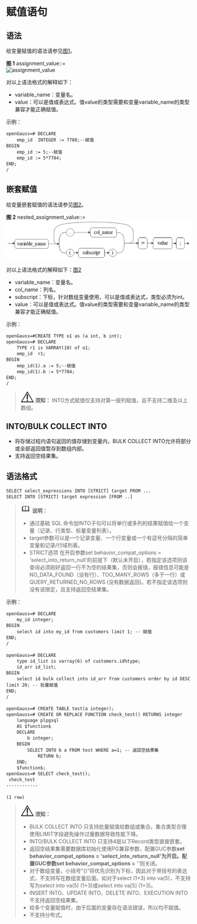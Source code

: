 # 赋值语句<a name="ZH-CN_TOPIC_0289899984"></a>

## 语法<a name="zh-cn_topic_0283137492_zh-cn_topic_0237122222_zh-cn_topic_0059778597_s0d14c5a042e2478fa57514f056522738"></a>

给变量赋值的语法请参见[图1](#zh-cn_topic_0283137492_zh-cn_topic_0237122222_zh-cn_topic_0059778597_f1087f61f4ec24addbb3b79a2ccf21917)。

**图 1**  assignment\_value::=<a name="zh-cn_topic_0283137492_zh-cn_topic_0237122222_zh-cn_topic_0059778597_f1087f61f4ec24addbb3b79a2ccf21917"></a>  
![](figures/assignment_value.png "assignment_value")

对以上语法格式的解释如下：

-   variable\_name：变量名。
-   value：可以是值或表达式。值value的类型需要和变量variable\_name的类型兼容才能正确赋值。

示例：

```
openGauss=# DECLARE
    emp_id  INTEGER := 7788;--赋值
BEGIN
    emp_id := 5;--赋值
    emp_id := 5*7784;
END;
/
```

## 嵌套赋值<a name="section72764134216"></a>

给变量嵌套赋值的语法请参见[图2](#fig178291445115118)。

**图 2**  nested\_assignment\_value::=<a name="fig178291445115118"></a>  
![](figures/nested_assignment_value.png "nested_assignment_value")

对以上语法格式的解释如下：[图2](#fig178291445115118)

-   variable\_name：变量名。
-   col\_name：列名。
-   subscript：下标，针对数组变量使用，可以是值或表达式，类型必须为int。
-   value：可以是值或表达式。值value的类型需要和变量variable\_name的类型兼容才能正确赋值。

示例：

```
openGauss=#CREATE TYPE o1 as (a int, b int);
openGauss=# DECLARE
    TYPE r1 is VARRAY(10) of o1;
    emp_id  r1;
BEGIN
    emp_id(1).a := 5;--赋值
    emp_id(1).b := 5*7784;
END;
/
```

>![](public_sys-resources/icon-notice.png) **须知：** 
>INTO方式赋值仅支持对第一层列赋值，且不支持二维及以上数组。

## INTO/BULK COLLECT INTO<a name="section1491111311511"></a>

-   将存储过程内语句返回的值存储到变量内，BULK COLLECT INTO允许将部分或全部返回值暂存到数组内部。
-   支持返回空结果集。

## 语法格式<a name="zh-cn_topic_0283137625_zh-cn_topic_0237122182_zh-cn_topic_0059778869_section18861202111512"></a>

```
SELECT select_expressions INTO [STRICT] target FROM ...
SELECT INTO [STRICT] target expression [FROM ..]
```

>![](public_sys-resources/icon-note.png) **说明：** 
>-   通过基础 SQL 命令加INTO子句可以将单行或多列的结果赋值给一个变量（记录、行类型、标量变量列表）。
>-   target参数可以是一个记录变量、一个行变量或一个有逗号分隔的简单变量和记录/行域列表。
>-   STRICT选项
>    在开启参数set behavior\_compat\_options = 'select\_into\_return\_null'的前提下（默认未开启），若指定该选项则该查询必须刚好返回一行不为空的结果集，否则会报错，报错信息可能是NO\_DATA\_FOUND（没有行）、TOO\_MANY\_ROWS（多于一行）或QUERY\_RETURNED\_NO\_ROWS \(没有数据返回\)。若不指定该选项则没有该限定，且支持返回空结果集。

示例：

```
openGauss=# DECLARE
    my_id integer;
BEGIN
    select id into my_id from customers limit 1; -- 赋值
END;
/

openGauss=# DECLARE
    type id_list is varray(6) of customers.id%type;
    id_arr id_list;
BEGIN
    select id bulk collect into id_arr from customers order by id DESC limit 20; -- 批量赋值
END;
/

openGauss=# CREATE TABLE test(a integer);
openGauss=# CREATE OR REPLACE FUNCTION check_test() RETURNS integer
    language plpgsql
    AS $function$
    DECLARE
	    b integer;
    BEGIN
	    SELECT INTO b a FROM test WHERE a=1; -- 返回空结果集
            RETURN b;
    END;
    $function$;
openGauss=# SELECT check_test();
 check_test
------------

(1 row)
```

>![](public_sys-resources/icon-notice.png) **须知：** 
>-   BULK COLLECT INTO 只支持批量赋值给数组或集合。集合类型合理使用LIMIT字段避免操作过量数据导致性能下降。
>-   INTO/BULK COLLECT INTO 只支持4层以下Record类型直接嵌套。
>-   返回空结果集需要数据库初始化使用PG兼容参数，配置GUC参数**set behavior\_compat\_options = 'select\_into\_return\_null'**为开启**。**配置GUC参数**set behavior\_compat\_options =**  ''则关闭。
>-   对于数组变量，小括号"\(\)"将优先识别为下标，因此对于带括号的表达式，不支持写在数组变量后面。如对于select \(1+3\) into va\(5\)，不支持写为select into va\(5\) \(1+3\)或select into va\[5\] \(1+3\)。
>-   INSERT INTO、UPDATE INTO、DELETE INTO、EXECUTION INTO不支持返回空结果集。
>-   给多个变量赋值时，由于后面的变量存在语法错误，所以均不赋值。
>-   不支持分布式。

